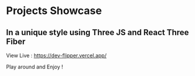 # Projects Showcase
## In a unique style using Three JS and React Three Fiber 


View Live : https://dev-flipper.vercel.app/

Play around and Enjoy !
